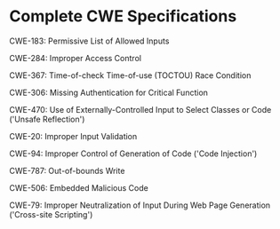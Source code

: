 

# Complete CWE Specifications

CWE-183: Permissive List of Allowed Inputs

CWE-284: Improper Access Control

CWE-367: Time-of-check Time-of-use (TOCTOU) Race Condition

CWE-306: Missing Authentication for Critical Function

CWE-470: Use of Externally-Controlled Input to Select Classes or Code ('Unsafe Reflection')

CWE-20: Improper Input Validation

CWE-94: Improper Control of Generation of Code ('Code Injection')

CWE-787: Out-of-bounds Write

CWE-506: Embedded Malicious Code

CWE-79: Improper Neutralization of Input During Web Page Generation ('Cross-site Scripting')